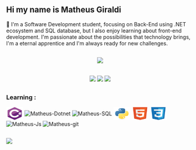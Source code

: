 ## Hi my name is Matheus Giraldi

🔭 I'm a Software Development student, focusing on Back-End using .NET ecosystem and SQL database, but I also enjoy learning about front-end development. I'm passionate about the possibilities that technology brings, I'm a eternal apprentice and I'm always ready for new challenges.

##

<div align="center">
<img height="180em" src="https://github-profile-summary-cards.vercel.app/api/cards/profile-details?username=Giraldimatheus&theme=tokyonight"/> 
</div>

##
<div align="center">
  
  <img height="150em" src="https://github-readme-stats.vercel.app/api?username=Giraldimatheus&show_icons=true&theme=tokyonight&include_all_commits=true&count_private=false&hide_border=true"/> 
  <img height="150em" src="https://github-readme-stats.vercel.app/api/top-langs/?username=Giraldimatheus&layout=compact&langs_count=7&theme=tokyonight&hide_border=true"/>   <img height="150em" src="https://github-readme-streak-stats.herokuapp.com/?user=Giraldimatheus&theme=tokyonight&hide_border=true"/>
</div>

##

<div>
  <h3>Learning : </h3>
  <img align="center" alt="Matheus-C#" height="35" width="45" src="https://raw.githubusercontent.com/devicons/devicon/master/icons/csharp/csharp-original.svg">
  <img align="center" alt="Matheus-Dotnet" height="35" width="45" src="https://cdn.iconscout.com/icon/free/png-512/microsoft-dotnet-1175177.png?f=avif&w=256">
  <img align="center" alt="Matheus-SQL" height="35" width="45" src="https://cdn-icons-png.flaticon.com/512/5815/5815478.png">
  <img align="center" alt="Matheus-Python" height="35" width="45" src="https://raw.githubusercontent.com/devicons/devicon/master/icons/python/python-original.svg">
  <img align="center" alt="Matheus-HTML" height="35" width="45" src="https://raw.githubusercontent.com/devicons/devicon/master/icons/html5/html5-original.svg">
  <img align="center" alt="Matheus-CSS" height="35" width="45" src="https://raw.githubusercontent.com/devicons/devicon/master/icons/css3/css3-original.svg">
  <img align="center" alt="Matheus-Js" height="35" width="45" src="https://cdn.jsdelivr.net/gh/devicons/devicon/icons/javascript/javascript-original.svg">
  <img align="center" alt="Matheus-git" height="35" width="45" src="https://cdn.jsdelivr.net/gh/devicons/devicon/icons/git/git-original.svg"> 
</div>
  
##

<!--CONTATOS -->
  <a href="https://www.linkedin.com/in/matheus-h-favaro-giraldi-93684a141/" target="_blank"><img src="https://img.shields.io/badge/-LinkedIn-%230077B5?style=for-the-badge&logo=linkedin&logoColor=white" target="_blank"></a>
  
  
